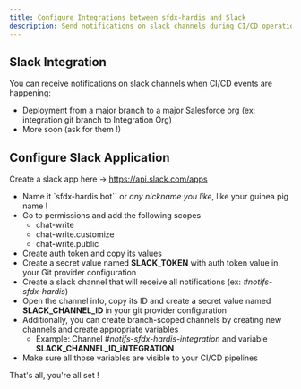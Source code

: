 ```yaml
---
title: Configure Integrations between sfdx-hardis and Slack
description: Send notifications on slack channels during CI/CD operations
---
```

<!-- markdownlint-disable MD013 -->

## Slack Integration

You can receive notifications on slack channels when CI/CD events are happening:
- Deployment from a major branch to a major Salesforce org (ex: integration git branch to Integration Org)
- More soon (ask for them !)

## Configure Slack Application

Create a slack app here -> https://api.slack.com/apps

- Name it `sfdx-hardis bot`` or _any nickname you like_, like your guinea pig name !
- Go to permissions and add the following scopes
  - chat-write
  - chat-write.customize
  - chat-write.public
- Create auth token and copy its values
- Create a secret value named **SLACK_TOKEN** with auth token value in your Git provider configuration
- Create a slack channel that will receive all notifications (ex: _#notifs-sfdx-hardis_)
- Open the channel info, copy its ID and create a secret value named **SLACK_CHANNEL_ID** in your git provider configuration
- Additionally, you can create branch-scoped channels by creating new channels and create appropriate variables
  - Example: Channel _#notifs-sfdx-hardis-integration_ and variable **SLACK_CHANNEL_ID_iNTEGRATION**
- Make sure all those variables are visible to your CI/CD pipelines

That's all, you're all set !